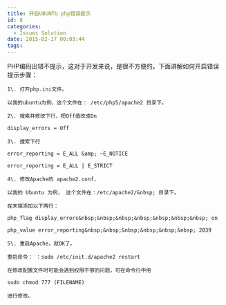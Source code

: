 ```yaml
---
title: 开启UBUNTU php错误提示
id: 8
categories:
  - Issues Solution
date: 2015-02-17 00:03:44
tags:
---
```


PHP编码出错不提示，这对于开发来说，是很不方便的。下面讲解如何开启错误提示步骤：

	1\. 打开php.ini文件。

	以我的ubuntu为例，这个文件在： /etc/php5/apache2 目录下。

	2\. 搜索并修改下行，把Off值改成On

	display_errors = Off

	3\. 搜索下行

	error_reporting = E_ALL &amp; ~E_NOTICE

	error_reporting = E_ALL | E_STRICT

	4\. 修改Apache的 apache2.conf，

	以我的 Ubuntu 为例， 这个文件在：/etc/apache2/&nbsp; 目录下。

	在末端添加以下两行：

	php_flag display_errors&nbsp;&nbsp;&nbsp;&nbsp;&nbsp;&nbsp;&nbsp; on

	php_value error_reporting&nbsp;&nbsp;&nbsp;&nbsp;&nbsp;&nbsp; 2039

	5\. 重启Apache，就OK了。

	重启命令： ：sudo /etc/init.d/apache2 restart

	在修改配置文件时可能会遇到权限不够的问题，可在命令行中用

	sudo chmod 777 (FILENAME)

	进行修改。
